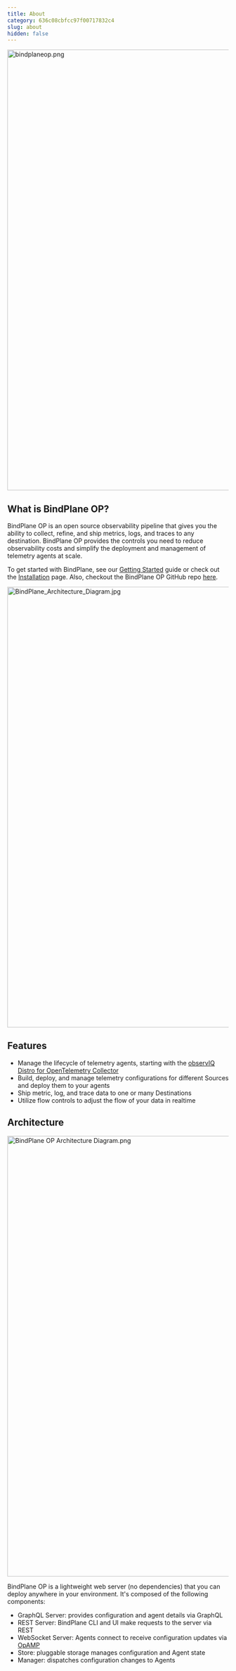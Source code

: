 ```yaml
---
title: About
category: 636c08cbfcc97f00717832c4
slug: about
hidden: false
---
```


<img src="https://storage.googleapis.com/bindplane-op-doc-images/guides/bindplaneop.png" width="1000px" alt="bindplaneop.png">

## What is BindPlane OP?

BindPlane OP is an open source observability pipeline that gives you the ability to collect, refine, and ship metrics, logs, and traces to any destination. BindPlane OP provides the controls you need to reduce observability costs and simplify the deployment and management of telemetry agents at scale.  

To get started with BindPlane, see our [Getting Started](doc:getting-started) guide or check out the [Installation](doc:installation) page. Also, checkout the BindPlane OP GitHub repo [here](https://github.com/observIQ/bindplane-op).

<img src="https://storage.googleapis.com/bindplane-op-doc-images/guides/BindPlane_Architecture_Diagram.jpg" width="1000px" alt="BindPlane_Architecture_Diagram.jpg">

## Features

- Manage the lifecycle of telemetry agents, starting with the [observIQ Distro for OpenTelemetry Collector](https://github.com/observIQ/observiq-otel-collector)
- Build, deploy, and manage telemetry configurations for different Sources and deploy them to your agents
- Ship metric, log, and trace data to one or many Destinations
- Utilize flow controls to adjust the flow of your data in realtime

## Architecture

<img src="https://storage.googleapis.com/bindplane-op-doc-images/guides/BindPlane_OP_Architecture_Diagram.png" width="1000px" alt="BindPlane OP Architecture Diagram.png">

BindPlane OP is a lightweight web server (no dependencies) that you can deploy anywhere in your environment. It's composed of the following components:

- GraphQL Server: provides configuration and agent details via GraphQL
- REST Server: BindPlane CLI and UI make requests to the server via REST
- WebSocket Server: Agents connect to receive configuration updates via [OpAMP](https://github.com/open-telemetry/opamp-spec)
- Store: pluggable storage manages configuration and Agent state 
- Manager: dispatches configuration changes to Agents
